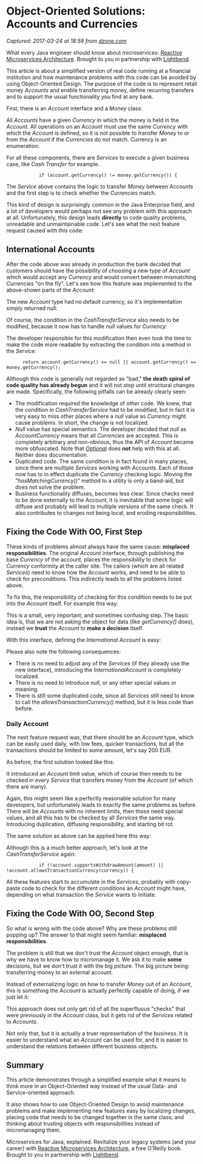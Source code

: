 # Object-Oriented Solutions: Accounts and Currencies

_Captured: 2017-03-24 at 18:58 from [dzone.com](https://dzone.com/articles/object-oriented-solutions-accounts-and-currencies?edition=286910&utm_source=Daily%20Digest&utm_medium=email&utm_campaign=dd%202017-03-24)_

What every Java engineer should know about microservices: [Reactive Microservices Architecture](https://dzone.com/go?i=153025&u=https%3A%2F%2Finfo.lightbend.com%2FCOLL-20XX-Reactive-Microservices-Architecture-RES-LP.html%3Flst%3DDZ%3Futm_source%3Ddzone%26utm_medium%3Dpartner-resources%26utm_campaign%3DCOLL-20XX-Reactive-Microservices-Architecture%26utm_term%3Dnone%26utm_content%3Dnone). Brought to you in partnership with [Lightbend](https://dzone.com/go?i=153025&u=https%3A%2F%2Finfo.lightbend.com%2FCOLL-20XX-Reactive-Microservices-Architecture-RES-LP.html%3Flst%3DDZ%3Futm_source%3Ddzone%26utm_medium%3Dpartner-resources%26utm_campaign%3DCOLL-20XX-Reactive-Microservices-Architecture%26utm_term%3Dnone%26utm_content%3Dnone).

This article is about a simplified version of real code running at a financial institution and how maintenance problems with this code can be avoided by using Object-Oriented Design. The purpose of the code is to represent retail money _Accounts_ and enable transferring money, define recurring transfers and to support the usual functionality you find at any bank.

First, there is an _Account_ interface and a _Money_ class:

All _Accounts_ have a given _Currency_ in which the money is held in the _Account_. All operations on an _Account_ must use the same _Currency_ with which the _Account_ is defined, so it is not possible to transfer _Money_ to or from the _Account_ if the _Currencies_ do not match. Currency is an enumeration:

For all these components, there are _Services_ to execute a given business case, like _Cash Transfer_ for example.
    
    
                if (account.getCurrency() != money.getCurrency()) {

The _Service_ above contains the logic to transfer _Money_ between _Accounts_ and the first step is to check whether the _Currencies_ match.

This kind of design is surprisingly common in the Java Enterprise field, and a lot of developers would perhaps not see any problem with this approach at all. Unfortunately, this design leads **directly** to code quality problems, unreadable and unmaintainable code. Let's see what the next feature request caused with this code:

## International Accounts

After the code above was already in production the bank decided that customers should have the possibility of choosing a new type of _Account_ which would accept any _Currency_ and would convert between mismatching _Currencies_ "on the fly". Let's see how this feature was implemented to the above-shown parts of the _Account_:

The new _Account_ type had no default currency, so it's implementation simply returned null:

Of course, the condition in the _CashTransferService_ also needs to be modified, because it now has to handle _null_ values for _Currency_:

The developer responsible for this modification then even took the time to make the code more readable by extracting the condition into a method in the _Service_:
    
    
          return account.getCurrency() == null || account.getCurrency() == money.getCurrency();

Although this code is generally not regarded as "bad," **the death spiral of code quality has already begun** and it will not stop until structural changes are made. Specifically, the following pitfalls can be already clearly seen:

  * The modification required the knowledge of _other_ code. We knew, that the condition in _CashTransferService_ had to be modified, but in fact it is very easy to miss other places where a _null_ value as _Currency_ might cause problems. In short, the change is not localized.
  * _Null_ value has special semantics. The developer decided that _null_ as _AccountCurrency_ means that all _Currencies_ are accepted. This is completely arbitrary and non-obvious, thus the API of _Account_ became more obfuscated. Note that _[Optional](https://docs.oracle.com/javase/8/docs/api/java/util/Optional.html)_ does **not** help with this at all. Neither does documentation.
  * Duplicated code. The same condition is in fact found in many places, since there are multiple _Services_ working with _Accounts_. Each of those now has to in effect duplicate the _Currency_ checking logic. Moving the "_hasMatchingCurrency_()" method to a utility is only a band-aid, but does not solve the problem.
  * Business functionality diffuses, becomes less clear. Since checks need to be done externally to the Account, it is inevitable that some logic will diffuse and probably will lead to multiple versions of the same check. It also contributes to changes not being local, and eroding responsibilities.

## Fixing the Code With OO, First Step

These kinds of problems almost always have the same cause: **misplaced responsibilities**. The original _Account_ interface, through publishing the base _Currency_ of the account, places the responsibility to check for _Currency_ conformity at the caller site. The callers (which are all related _Services_) need to know how the _Account_ works, and need to be able to check for preconditions. This indirectly leads to all the problems listed above.

To fix this, the responsibility of checking for this condition needs to be put into the _Account_ itself. For example this way:

This is a small, very important, and sometimes confusing step. The basic idea is, that we are not asking the object for data (like _getCurrency()_ does), instead we **trust** the _Account_ to **make a decision** itself.

With this interface, defining the _International Account_ is easy:

Please also note the following consequences:

  * There is no need to adjust any of the _Services_ (if they already use the new interface), introducing the _InternationalAccount_ is completely localized.
  * There is no need to introduce _null_, or any other special values or meaning.
  * There is still some duplicated code, since all _Services_ still need to know to call the _allowsTransactionCurrency()_ method, but it is less code than before.

### Daily Account

The next feature request was, that there should be an _Account_ type, which can be easily used daily, with low fees, quicker transactions, but all the transactions should be limited to some amount, let's say 200 EUR.

As before, the first solution looked like this:

It introduced an _Account_ limit value, which of course then needs to be checked in every _Service_ that transfers money from the _Account_ (of which there are many).

Again, this might seem like a perfectly reasonable solution for many developers, but unfortunately leads to exactly the same problems as before. There will be _Accounts_ with no inherent limits, then those need special values, and all this has to be checked by all _Services_ the same way. Introducing duplication, diffusing responsibility, and starting bit rot.

The same solution as above can be applied here this way:

Although this is a much better approach, let's look at the _CashTransferService_ again:
    
    
                if (!account.supportsWithdrawAmount(amount) || !account.allowsTransactionCurrency(currency)) {

All these features start to accumulate in the _Services_, probably with copy-paste code to check for the different conditions an _Account_ might have, depending on what transaction the _Service_ wants to initiate.

## Fixing the Code With OO, Second Step

So what is wrong with the code above? Why are these problems still popping up? The answer to that might seem familiar: **misplaced responsibilities**.

The problem is still that we don't trust the _Account_ object enough, that is why we have to know how to micromanage it. We ask it to make **some** decisions, but we don't trust it with the big picture. The big picture being: transferring money to an external account.

Instead of externalizing logic on how to transfer _Money_ out of an _Account_, this is something the _Account_ is actually perfectly capable of doing, if we just let it:

This approach does not only get rid of all the superfluous "checks" that were previously in the _Account_ class, but it gets rid of the _Services_ related to _Accounts_.

Not only that, but it is actually a truer representation of the business. It is easier to understand what an _Account_ can be used for, and it is easier to understand the relations between different business objects.

## Summary

This article demonstrates through a simplified example what it means to think more in an Object-Oriented way instead of the usual Data- and Service-oriented approach.

It also shows how to use Object-Oriented Design to avoid maintenance problems and make implementing new features easy by localizing changes, placing code that needs to be changed together in the same class, and thinking about trusting objects with responsibilities instead of micromanaging them.

Microservices for Java, explained. Revitalize your legacy systems (and your career) with [Reactive Microservices Architecture](https://dzone.com/go?i=153026&u=https%3A%2F%2Finfo.lightbend.com%2FCOLL-20XX-Reactive-Microservices-Architecture-RES-LP.html%3Flst%3DDZ%3Futm_source%3Ddzone%26utm_medium%3Dpartner-resources%26utm_campaign%3DCOLL-20XX-Reactive-Microservices-Architecture%26utm_term%3Dnone%26utm_content%3Dnone), a free O'Reilly book. Brought to you in partnership with [Lightbend](https://dzone.com/go?i=153026&u=https%3A%2F%2Finfo.lightbend.com%2FCOLL-20XX-Reactive-Microservices-Architecture-RES-LP.html%3Flst%3DDZ%3Futm_source%3Ddzone%26utm_medium%3Dpartner-resources%26utm_campaign%3DCOLL-20XX-Reactive-Microservices-Architecture%26utm_term%3Dnone%26utm_content%3Dnone).
